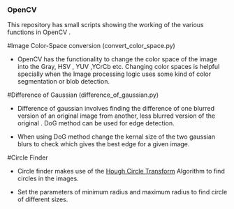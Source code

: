 ### OpenCV
This repository has small scripts showing the working of the various functions in OpenCV .

#Image Color-Space conversion (convert_color_space.py)

* OpenCV has the functionality to change the color space of the image into the Gray, HSV , YUV ,YCrCb etc.
Changing color spaces is  helpful specially when the Image processing logic uses some kind of color segmentation or blob detection. 

#Difference of Gaussian (difference_of_gaussian.py)

* Difference of gaussian involves finding the difference  of one blurred version of an original image from another, less blurred version of the original . DoG method can be used for edge detection.

* When using DoG method change the kernal size of the two gaussian blurs to check which gives the best edge for a given image.    

#Circle Finder 

* Circle finder makes use of the [Hough Circle Transform](https://en.wikipedia.org/wiki/Circle_Hough_Transform) Algorithm to find circles in the images.

* Set the parameters of minimum radius and maximum radius to find circle of different sizes.



